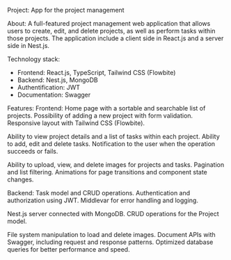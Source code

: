 Project: App for the project management

About:
A full-featured project management web application that allows users to create, edit, and delete projects, as well as perform tasks within those projects. The application include a client side in React.js and a server side in Nest.js.

Technology stack:

- Frontend: React.js, TypeScript, Tailwind CSS (Flowbite)
- Backend: Nest.js, MongoDB
- Authentification: JWT
- Documentation: Swagger

Features:
Frontend:
Home page with a sortable and searchable list of projects.
Possibility of adding a new project with form validation.
Responsive layout with Tailwind CSS (Flowbite).

Ability to view project details and a list of tasks within each project.
Ability to add, edit and delete tasks.
Notification to the user when the operation succeeds or fails.

Ability to upload, view, and delete images for projects and tasks.
Pagination and list filtering.
Animations for page transitions and component state changes.

Backend:
Task model and CRUD operations.
Authentication and authorization using JWT.
Middlevar for error handling and logging.

Nest.js server connected with MongoDB.
CRUD operations for the Project model.

File system manipulation to load and delete images.
Document APIs with Swagger, including request and response patterns.
Optimized database queries for better performance and speed.
